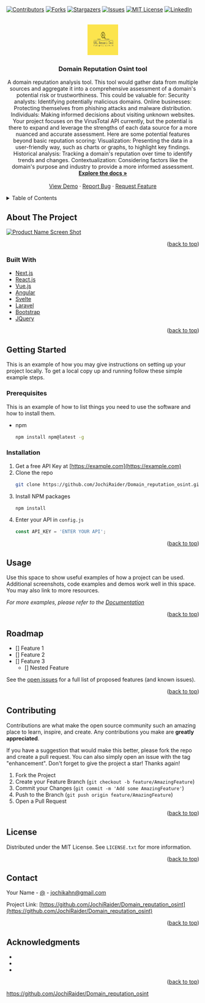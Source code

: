 <div id="top"></div>
<!--
*** Thanks for checking out the Best-README-Template. If you have a suggestion
*** that would make this better, please fork the repo and create a pull request
*** or simply open an issue with the tag "enhancement".
*** Don't forget to give the project a star!
*** Thanks again! Now go create something AMAZING! :D
-->



<!-- PROJECT SHIELDS -->
<!--
*** I'm using markdown "reference style" links for readability.
*** Reference links are enclosed in brackets [ ] instead of parentheses ( ).
*** See the bottom of this document for the declaration of the reference variables
*** for contributors-url, forks-url, etc. This is an optional, concise syntax you may use.
*** https://www.markdownguide.org/basic-syntax/#reference-style-links
-->
[![Contributors][contributors-shield]][contributors-url]
[![Forks][forks-shield]][forks-url]
[![Stargazers][stars-shield]][stars-url]
[![Issues][issues-shield]][issues-url]
[![MIT License][license-shield]][license-url]
[![LinkedIn][linkedin-shield]][linkedin-url]



<!-- PROJECT LOGO -->
<br />
<div align="center">
  <a href="https://github.com/JochiRaider/Domain_reputation_osint">
    <img src="images/logo.png" alt="Logo" width="80" height="80">
  </a>

<h3 align="center">Domain Reputation Osint tool</h3>

  <p align="center">
    A domain reputation analysis tool.  This tool would gather data from multiple sources and aggregate it into a comprehensive assessment of a domain's potential risk or trustworthiness. This could be valuable for:  Security analysts: Identifying potentially malicious domains. Online businesses: Protecting themselves from phishing attacks and malware distribution. Individuals: Making informed decisions about visiting unknown websites. Your project focuses on the VirusTotal API currently, but the potential is there to expand and leverage the strengths of each data source for a more nuanced and accurate assessment.  Here are some potential features beyond basic reputation scoring:  Visualization: Presenting the data in a user-friendly way, such as charts or graphs, to highlight key findings. Historical analysis: Tracking a domain's reputation over time to identify trends and changes. Contextualization: Considering factors like the domain's purpose and industry to provide a more informed assessment.
    <br />
    <a href="https://github.com/JochiRaider/Domain_reputation_osint"><strong>Explore the docs »</strong></a>
    <br />
    <br />
    <a href="https://github.com/JochiRaider/Domain_reputation_osint">View Demo</a>
    ·
    <a href="https://github.com/JochiRaider/Domain_reputation_osint/issues">Report Bug</a>
    ·
    <a href="https://github.com/JochiRaider/Domain_reputation_osint/issues">Request Feature</a>
  </p>
</div>



<!-- TABLE OF CONTENTS -->
<details>
  <summary>Table of Contents</summary>
  <ol>
    <li>
      <a href="#about-the-project">About The Project</a>
      <ul>
        <li><a href="#built-with">Built With</a></li>
      </ul>
    </li>
    <li>
      <a href="#getting-started">Getting Started</a>
      <ul>
        <li><a href="#prerequisites">Prerequisites</a></li>
        <li><a href="#installation">Installation</a></li>
      </ul>
    </li>
    <li><a href="#usage">Usage</a></li>
    <li><a href="#roadmap">Roadmap</a></li>
    <li><a href="#contributing">Contributing</a></li>
    <li><a href="#license">License</a></li>
    <li><a href="#contact">Contact</a></li>
    <li><a href="#acknowledgments">Acknowledgments</a></li>
  </ol>
</details>



<!-- ABOUT THE PROJECT -->
## About The Project

[![Product Name Screen Shot][product-screenshot]](https://example.com)

<p align="right">(<a href="#top">back to top</a>)</p>



### Built With

* [Next.js](https://nextjs.org/)
* [React.js](https://reactjs.org/)
* [Vue.js](https://vuejs.org/)
* [Angular](https://angular.io/)
* [Svelte](https://svelte.dev/)
* [Laravel](https://laravel.com)
* [Bootstrap](https://getbootstrap.com)
* [JQuery](https://jquery.com)

<p align="right">(<a href="#top">back to top</a>)</p>



<!-- GETTING STARTED -->
## Getting Started

This is an example of how you may give instructions on setting up your project locally.
To get a local copy up and running follow these simple example steps.

### Prerequisites

This is an example of how to list things you need to use the software and how to install them.
* npm
  ```sh
  npm install npm@latest -g
  ```

### Installation

1. Get a free API Key at [https://example.com](https://example.com)
2. Clone the repo
   ```sh
   git clone https://github.com/JochiRaider/Domain_reputation_osint.git
   ```
3. Install NPM packages
   ```sh
   npm install
   ```
4. Enter your API in `config.js`
   ```js
   const API_KEY = 'ENTER YOUR API';
   ```

<p align="right">(<a href="#top">back to top</a>)</p>



<!-- USAGE EXAMPLES -->
## Usage

Use this space to show useful examples of how a project can be used. Additional screenshots, code examples and demos work well in this space. You may also link to more resources.

_For more examples, please refer to the [Documentation](https://example.com)_

<p align="right">(<a href="#top">back to top</a>)</p>



<!-- ROADMAP -->
## Roadmap

- [] Feature 1
- [] Feature 2
- [] Feature 3
    - [] Nested Feature

See the [open issues](https://github.com/JochiRaider/Domain_reputation_osint/issues) for a full list of proposed features (and known issues).

<p align="right">(<a href="#top">back to top</a>)</p>



<!-- CONTRIBUTING -->
## Contributing

Contributions are what make the open source community such an amazing place to learn, inspire, and create. Any contributions you make are **greatly appreciated**.

If you have a suggestion that would make this better, please fork the repo and create a pull request. You can also simply open an issue with the tag "enhancement".
Don't forget to give the project a star! Thanks again!

1. Fork the Project
2. Create your Feature Branch (`git checkout -b feature/AmazingFeature`)
3. Commit your Changes (`git commit -m 'Add some AmazingFeature'`)
4. Push to the Branch (`git push origin feature/AmazingFeature`)
5. Open a Pull Request

<p align="right">(<a href="#top">back to top</a>)</p>



<!-- LICENSE -->
## License

Distributed under the MIT License. See `LICENSE.txt` for more information.

<p align="right">(<a href="#top">back to top</a>)</p>



<!-- CONTACT -->
## Contact

Your Name - [@](https://twitter.com/) - jochikahn@gmail.com

Project Link: [https://github.com/JochiRaider/Domain_reputation_osint](https://github.com/JochiRaider/Domain_reputation_osint)

<p align="right">(<a href="#top">back to top</a>)</p>



<!-- ACKNOWLEDGMENTS -->
## Acknowledgments

* []()
* []()
* []()

<p align="right">(<a href="#top">back to top</a>)</p>

https://github.com/JochiRaider/Domain_reputation_osint

<!-- MARKDOWN LINKS & IMAGES -->
<!-- https://www.markdownguide.org/basic-syntax/#reference-style-links -->
[contributors-shield]: https://img.shields.io/github/contributors/JochiRaider/Domain_reputation_osint.svg?style=for-the-badge
[contributors-url]: https://github.comJochiRaider/Domain_reputation_osint/graphs/contributors
[forks-shield]: https://img.shields.io/github/forks/JochiRaider/Domain_reputation_osint.svg?style=for-the-badge
[forks-url]: https://github.com/JochiRaider/Domain_reputation_osint/network/members
[stars-shield]: https://img.shields.io/github/stars/JochiRaider/Domain_reputation_osint.svg?style=for-the-badge
[stars-url]: https://github.com/JochiRaider/Domain_reputation_osint/stargazers
[issues-shield]: https://img.shields.io/github/issues/JochiRaider/Domain_reputation_osint.svg?style=for-the-badge
[issues-url]: https://github.com/JochiRaider/Domain_reputation_osint/issues
[license-shield]: https://img.shields.io/github/license/JochiRaider/Domain_reputation_osint.svg?style=for-the-badge
[license-url]: https://github.com/JochiRaider/Domain_reputation_osint/blob/master/LICENSE.txt
[linkedin-shield]: https://img.shields.io/badge/-LinkedIn-black.svg?style=for-the-badge&logo=linkedin&colorB=555
[linkedin-url]: https://linkedin.com/in/aaron-kahn
[product-screenshot]: images/screenshot.png
